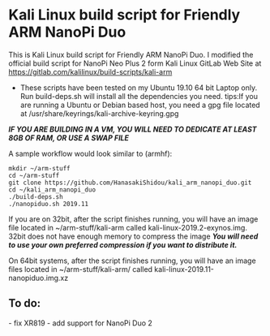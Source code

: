# Kali Linux build script for Friendly ARM NanoPi Duo
This is Kali Linux build script for Friendly ARM NanoPi Duo.
I modified the official build script for NanoPi Neo Plus 2 form Kali Linux GitLab Web Site at https://gitlab.com/kalilinux/build-scripts/kali-arm

- These scripts have been tested on my Ubuntu 19.10 64 bit Laptop only. Run build-deps.sh will install all the dependencies you need.
tips:If you are running a Ubuntu or Debian based host, you need a gpg file located at /usr/share/keyrings/kali-archive-keyring.gpg


**_IF YOU ARE BUILDING IN A VM, YOU WILL NEED TO DEDICATE AT LEAST 8GB OF RAM, OR USE A SWAP FILE_**

A sample workflow would look similar to (armhf):

    mkdir ~/arm-stuff
    cd ~/arm-stuff
    git clone https://github.com/HanasakiShidou/kali_arm_nanopi_duo.git
    cd ~/kali_arm_nanopi_duo
    ./build-deps.sh
    ./nanopiduo.sh 2019.11

If you are on 32bit, after the script finishes running, you will have an image
file located in ~/arm-stuff/kali-arm called
kali-linux-2019.2-exynos.img.  32bit does not have enough memory to compress the image
**_You will need to use your own preferred compression if you want to distribute it._**

On 64bit systems, after the script finishes running, you will have an image
files located in ~/arm-stuff/kali-arm/ called
kali-linux-2019.11-nanopiduo.img.xz

<h2>To do: </h2>
- fix XR819
- add support for NanoPi Duo 2

